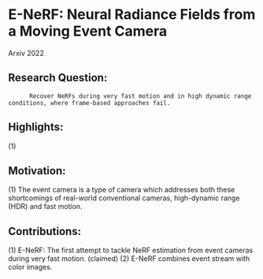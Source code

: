# E-NeRF: Neural Radiance Fields from a Moving Event Camera

Arxiv 2022

## Research Question:
          Recover NeRFs during very fast motion and in high dynamic range conditions, where frame-based approaches fail.

## Highlights:
(1) 
  
## Motivation:
(1) The event camera is a type of camera which addresses both these shortcomings of real-world conventional cameras, high-dynamic range (HDR) and fast motion.
## Contributions:
(1) E-NeRF: The first attempt to tackle NeRF estimation from event cameras during very fast motion. (claimed)
(2) E-NeRF combines event stream with color images.
